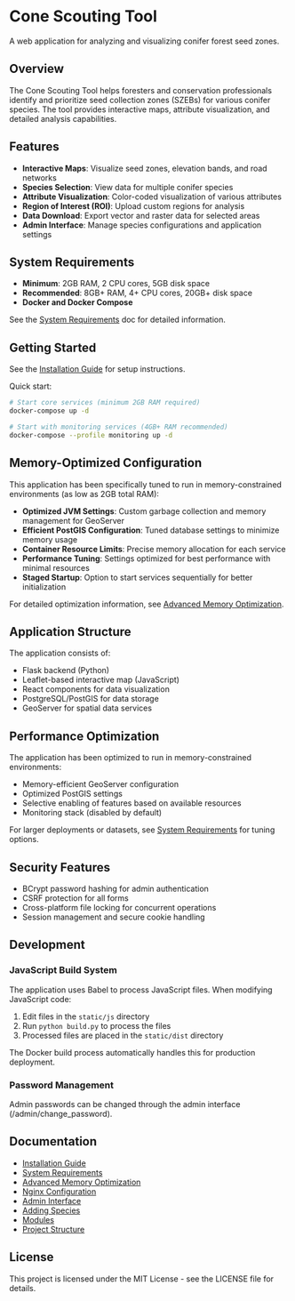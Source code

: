 # Cone Scouting Tool

A web application for analyzing and visualizing conifer forest seed zones.

## Overview

The Cone Scouting Tool helps foresters and conservation professionals identify and prioritize seed collection zones (SZEBs) for various conifer species. The tool provides interactive maps, attribute visualization, and detailed analysis capabilities.

## Features

- **Interactive Maps**: Visualize seed zones, elevation bands, and road networks
- **Species Selection**: View data for multiple conifer species
- **Attribute Visualization**: Color-coded visualization of various attributes
- **Region of Interest (ROI)**: Upload custom regions for analysis
- **Data Download**: Export vector and raster data for selected areas
- **Admin Interface**: Manage species configurations and application settings

## System Requirements

- **Minimum**: 2GB RAM, 2 CPU cores, 5GB disk space
- **Recommended**: 8GB+ RAM, 4+ CPU cores, 20GB+ disk space
- **Docker and Docker Compose**

See the [System Requirements](docs/system_requirements.md) doc for detailed information.

## Getting Started

See the [Installation Guide](docs/INSTALLATION.md) for setup instructions.

Quick start:
```bash
# Start core services (minimum 2GB RAM required)
docker-compose up -d

# Start with monitoring services (4GB+ RAM recommended)
docker-compose --profile monitoring up -d
```

## Memory-Optimized Configuration

This application has been specifically tuned to run in memory-constrained environments (as low as 2GB total RAM):

- **Optimized JVM Settings**: Custom garbage collection and memory management for GeoServer
- **Efficient PostGIS Configuration**: Tuned database settings to minimize memory usage
- **Container Resource Limits**: Precise memory allocation for each service
- **Performance Tuning**: Settings optimized for best performance with minimal resources
- **Staged Startup**: Option to start services sequentially for better initialization

For detailed optimization information, see [Advanced Memory Optimization](docs/advanced_memory_optimization.md).

## Application Structure

The application consists of:

- Flask backend (Python)
- Leaflet-based interactive map (JavaScript)
- React components for data visualization
- PostgreSQL/PostGIS for data storage
- GeoServer for spatial data services

## Performance Optimization

The application has been optimized to run in memory-constrained environments:

- Memory-efficient GeoServer configuration
- Optimized PostGIS settings
- Selective enabling of features based on available resources
- Monitoring stack (disabled by default)

For larger deployments or datasets, see [System Requirements](docs/system_requirements.md) for tuning options.

## Security Features

- BCrypt password hashing for admin authentication
- CSRF protection for all forms
- Cross-platform file locking for concurrent operations
- Session management and secure cookie handling

## Development

### JavaScript Build System

The application uses Babel to process JavaScript files. When modifying JavaScript code:

1. Edit files in the `static/js` directory
2. Run `python build.py` to process the files
3. Processed files are placed in the `static/dist` directory

The Docker build process automatically handles this for production deployment.

### Password Management

Admin passwords can be changed through the admin interface (/admin/change_password).

## Documentation

- [Installation Guide](docs/INSTALLATION.md)
- [System Requirements](docs/system_requirements.md)
- [Advanced Memory Optimization](docs/advanced_memory_optimization.md)
- [Nginx Configuration](docs/nginx_configuration.md)
- [Admin Interface](docs/admin_interface.md)
- [Adding Species](docs/adding_species.md)
- [Modules](docs/modules.md)
- [Project Structure](docs/project_refactoring.md)

## License

This project is licensed under the MIT License - see the LICENSE file for details.
